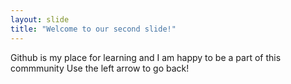 ```yaml
---
layout: slide
title: "Welcome to our second slide!"
---
```

Github is my place for learning and I am happy to be a part of this commmunity
Use the left arrow to go back!
